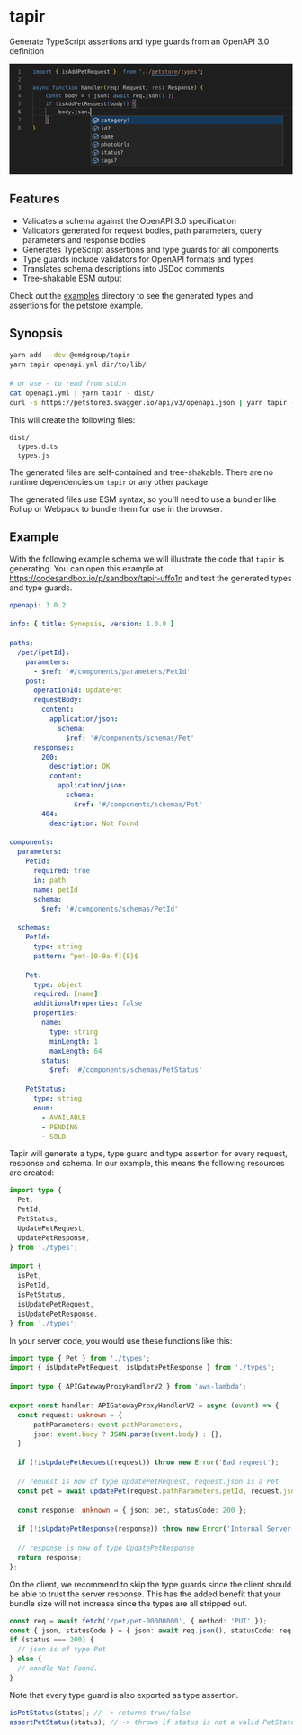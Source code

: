 # tapir

Generate TypeScript assertions and type guards from an OpenAPI 3.0 definition

![example](examples/completion.png)

## Features

* Validates a schema against the OpenAPI 3.0 specification
* Validators generated for request bodies, path parameters, query parameters and response bodies
* Generates TypeScript assertions and type guards for all components
* Type guards include validators for OpenAPI formats and types
* Translates schema descriptions into JSDoc comments
* Tree-shakable ESM output

Check out the [examples](examples) directory to see the generated types and assertions for the petstore example.

## Synopsis

```bash
yarn add --dev @emdgroup/tapir
yarn tapir openapi.yml dir/to/lib/

# or use - to read from stdin
cat openapi.yml | yarn tapir - dist/
curl -s https://petstore3.swagger.io/api/v3/openapi.json | yarn tapir - petstore/
```

This will create the following files:

```
dist/
  types.d.ts
  types.js
```

The generated files are self-contained and tree-shakable.
There are no runtime dependencies on `tapir` or any other package.

The generated files use ESM syntax, so you'll need to use a bundler like Rollup or Webpack to bundle them for use in the browser.

## Example

With the following example schema we will illustrate the code that `tapir` is generating. You can open this example at https://codesandbox.io/p/sandbox/tapir-uffo1n and test the generated types and type guards.

```yml
openapi: 3.0.2

info: { title: Synopsis, version: 1.0.0 }

paths:
  /pet/{petId}:
    parameters:
      - $ref: '#/components/parameters/PetId'
    post:
      operationId: UpdatePet
      requestBody:
        content:
          application/json:
            schema:
              $ref: '#/components/schemas/Pet'
      responses:
        200:
          description: OK
          content:
            application/json:
              schema:
                $ref: '#/components/schemas/Pet'
        404:
          description: Not Found

components:
  parameters:
    PetId:
      required: true
      in: path
      name: petId
      schema:
        $ref: '#/components/schemas/PetId'

  schemas:
    PetId:
      type: string
      pattern: ^pet-[0-9a-f]{8}$

    Pet:
      type: object
      required: [name]
      additionalProperties: false
      properties:
        name:
          type: string
          minLength: 1
          maxLength: 64
        status:
          $ref: '#/components/schemas/PetStatus'

    PetStatus:
      type: string
      enum:
        - AVAILABLE
        - PENDING
        - SOLD

```

Tapir will generate a type, type guard and type assertion for every request, response and schema. In our example, this means the following resources are created:

```ts
import type {
  Pet,
  PetId,
  PetStatus,
  UpdatePetRequest,
  UpdatePetResponse,
} from './types';

import {
  isPet,
  isPetId,
  isPetStatus,
  isUpdatePetRequest,
  isUpdatePetResponse,
} from './types';
```

In your server code, you would use these functions like this:

```ts
import type { Pet } from './types';
import { isUpdatePetRequest, isUpdatePetResponse } from './types';

import type { APIGatewayProxyHandlerV2 } from 'aws-lambda';

export const handler: APIGatewayProxyHandlerV2 = async (event) => {
  const request: unknown = {
      pathParameters: event.pathParameters,
      json: event.body ? JSON.parse(event.body) : {},
  }

  if (!isUpdatePetRequest(request)) throw new Error('Bad request');

  // request is now of type UpdatePetRequest, request.json is a Pet
  const pet = await updatePet(request.pathParameters.petId, request.json);

  const response: unknown = { json: pet, statusCode: 200 };

  if (!isUpdatePetResponse(response)) throw new Error('Internal Server Error');

  // response is now of type UpdatePetResponse
  return response;
};
```

On the client, we recommend to skip the type guards since the client should be able to trust the server response.
This has the added benefit that your bundle size will not increase since the types are all stripped out.

```ts
const req = await fetch('/pet/pet-00000000', { method: 'PUT' });
const { json, statusCode } = { json: await req.json(), statusCode: req.status } as UpdatePetResponse;
if (status === 200) {
  // json is of type Pet
} else {
  // handle Not Found.
}
```

Note that every type guard is also exported as type assertion.

```ts
isPetStatus(status); // -> returns true/false
assertPetStatus(status); // -> throws if status is not a valid PetStatus
```
